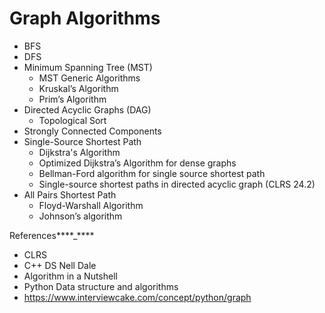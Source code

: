 # Graph Algorithms

- BFS
- DFS
- Minimum Spanning Tree (MST)
  - MST Generic Algorithms
  - Kruskal’s Algorithm
  - Prim’s Algorithm
- Directed Acyclic Graphs (DAG)
  - Topological Sort
- Strongly Connected Components
- Single-Source Shortest Path
  - Dijkstra's Algorithm
  - Optimized Dijkstra’s Algorithm for dense graphs
  - Bellman-Ford algorithm for single source shortest path
  - Single-source shortest paths in directed acyclic graph (CLRS 24.2)
- All Pairs Shortest Path
  - Floyd-Warshall Algorithm
  - Johnson’s algorithm

References****\_****

- CLRS
- C++ DS Nell Dale
- Algorithm in a Nutshell
- Python Data structure and algorithms
- https://www.interviewcake.com/concept/python/graph

